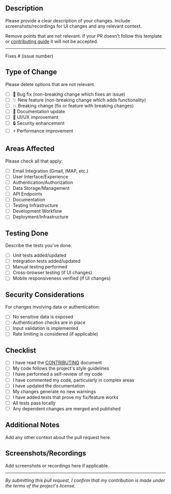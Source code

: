## Description

Please provide a clear description of your changes. Include screenshots/recordings for UI changes and any relevant context.

Remove points that are not relevant. If your PR doesn't follow this template or [contributing guide](https://github.com/Mail-0/Mail-0/blob/main/.github/CONTRIBUTING.md) it will not be accepted.

---

Fixes # (issue number)

## Type of Change

Please delete options that are not relevant.

- [ ] 🐛 Bug fix (non-breaking change which fixes an issue)
- [ ] ✨ New feature (non-breaking change which adds functionality)
- [ ] 💥 Breaking change (fix or feature with breaking changes)
- [ ] 📝 Documentation update
- [ ] 🎨 UI/UX improvement
- [ ] 🔒 Security enhancement
- [ ] ⚡ Performance improvement

## Areas Affected

Please check all that apply:

- [ ] Email Integration (Gmail, IMAP, etc.)
- [ ] User Interface/Experience
- [ ] Authentication/Authorization
- [ ] Data Storage/Management
- [ ] API Endpoints
- [ ] Documentation
- [ ] Testing Infrastructure
- [ ] Development Workflow
- [ ] Deployment/Infrastructure

## Testing Done

Describe the tests you've done:

- [ ] Unit tests added/updated
- [ ] Integration tests added/updated
- [ ] Manual testing performed
- [ ] Cross-browser testing (if UI changes)
- [ ] Mobile responsiveness verified (if UI changes)

## Security Considerations

For changes involving data or authentication:

- [ ] No sensitive data is exposed
- [ ] Authentication checks are in place
- [ ] Input validation is implemented
- [ ] Rate limiting is considered (if applicable)

## Checklist

- [ ] I have read the [CONTRIBUTING](../CONTRIBUTING.md) document
- [ ] My code follows the project's style guidelines
- [ ] I have performed a self-review of my code
- [ ] I have commented my code, particularly in complex areas
- [ ] I have updated the documentation
- [ ] My changes generate no new warnings
- [ ] I have added tests that prove my fix/feature works
- [ ] All tests pass locally
- [ ] Any dependent changes are merged and published

## Additional Notes

Add any other context about the pull request here.

## Screenshots/Recordings

Add screenshots or recordings here if applicable.

---

_By submitting this pull request, I confirm that my contribution is made under the terms of the project's license._
